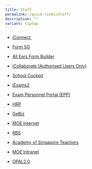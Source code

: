 ```yaml
---
title: Staff
permalink: /quick-links/staff/
description: ""
variant: tiptap
---
```

<ul data-tight="true" class="tight">
<li>
<p><a href="https://icon.moe.edu.sg/" rel="noopener" target="_blank">iConnect&nbsp;</a>
</p>
</li>
<li>
<p><a href="https://form.gov.sg/#!/" rel="noopener noreferrer nofollow" target="">Form SG</a>
</p>
</li>
<li>
<p><a href="https://forms.moe.edu.sg/" rel="noopener noreferrer nofollow" target="">All Ears Form Builder</a>
</p>
</li>
<li>
<p><a href="https://icollaborate.moe.gov.sg/myitb/projects/ITD%20School%20Collaboration/Forms/AllItems.aspx" rel="noopener noreferrer nofollow" target="">iCollaborate (Authorised Users Only)</a>
</p>
</li>
<li>
<p><a href="https://schoolcockpit.moe.gov.sg/" rel="noopener" target="_blank">School Cockpit</a>
</p>
</li>
<li>
<p><a href="https://iexams.seab.gov.sg/login" rel="noopener" target="_blank">iExams2</a>
</p>
</li>
<li>
<p><a href="https://myexamduty.seab.gov.sg" rel="noopener" target="_blank">Exam Personnel Portal (EPP)</a>
</p>
</li>
<li>
<p><a href="https://www.hrp.gov.sg/hrp/#/" rel="noopener" target="_blank">HRP</a>
</p>
</li>
<li>
<p><a href="https://intranet.gebiz.gov.sg/" rel="noopener noreferrer nofollow" target="">GeBiz</a>
</p>
</li>
<li>
<p><a href="http://www.moe.gov.sg/" rel="noopener" target="_blank">MOE Internet</a>
</p>
</li>
<li>
<p><a href="https://rbs.avero-tech.com/login.html" rel="noopener" target="_blank">RBS</a>
</p>
</li>
<li>
<p><a href="https://academyofsingaporeteachers.moe.edu.sg/" rel="noopener" target="_blank">Academy of Singapore Teachers</a>
</p>
</li>
<li>
<p><a href="https://intranet.moe.gov.sg/" rel="noopener" target="_blank">MOE Intranet</a>
</p>
</li>
<li>
<p><a href="https://idm.opal2.moe.edu.sg/" rel="noopener" target="_blank">OPAL2.0</a>
</p>
</li>
</ul>
<p></p>